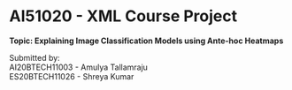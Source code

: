 # AI51020 - XML Course Project
**Topic: Explaining Image Classification Models using Ante-hoc Heatmaps** 

Submitted by:\
AI20BTECH11003 - Amulya Tallamraju\
ES20BTECH11026 - Shreya Kumar
